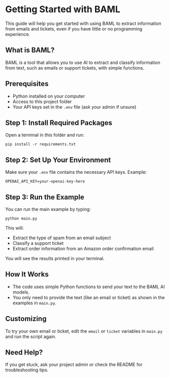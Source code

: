 # Getting Started with BAML

This guide will help you get started with using BAML to extract information from emails and tickets, even if you have little or no programming experience.

## What is BAML?
BAML is a tool that allows you to use AI to extract and classify information from text, such as emails or support tickets, with simple functions.

## Prerequisites
- Python installed on your computer
- Access to this project folder
- Your API keys set in the `.env` file (ask your admin if unsure)

## Step 1: Install Required Packages
Open a terminal in this folder and run:

```
pip install -r requirements.txt
```

## Step 2: Set Up Your Environment
Make sure your `.env` file contains the necessary API keys. Example:

```
OPENAI_API_KEY=your-openai-key-here
```

## Step 3: Run the Example
You can run the main example by typing:

```
python main.py
```

This will:
- Extract the type of spam from an email subject
- Classify a support ticket
- Extract order information from an Amazon order confirmation email

You will see the results printed in your terminal.

## How It Works
- The code uses simple Python functions to send your text to the BAML AI models.
- You only need to provide the text (like an email or ticket) as shown in the examples in `main.py`.

## Customizing
To try your own email or ticket, edit the `email` or `ticket` variables in `main.py` and run the script again.

## Need Help?
If you get stuck, ask your project admin or check the README for troubleshooting tips.

